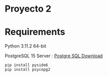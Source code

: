 # Proyecto 2
# Requirements
Python 3.11.2 64-bit

PostgreSQL 15 Server : [Postgre SQL Download](https://www.postgresql.org/download/windows/)
```
pip install pyside6
pip install psycopg2
```
